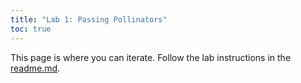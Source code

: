 ```yaml
---
title: "Lab 1: Passing Pollinators"
toc: true
---
```


This page is where you can iterate. Follow the lab instructions in the [readme.md](./README.md).

